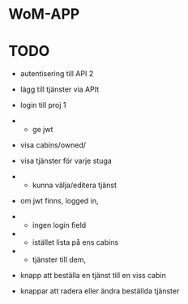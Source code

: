 # WoM-APP

# TODO

- autentisering till API 2
- lägg till tjänster via APIt

- login till proj 1
- - ge jwt
- visa cabins/owned/
- visa tjänster för varje stuga
- - kunna välja/editera tjänst
- om jwt finns, logged in, 
- - ingen login field
- - istället lista på ens cabins
- - tjänster till dem, 
- knapp att beställa en tjänst till en viss cabin
- knappar att radera eller ändra beställda tjänster
